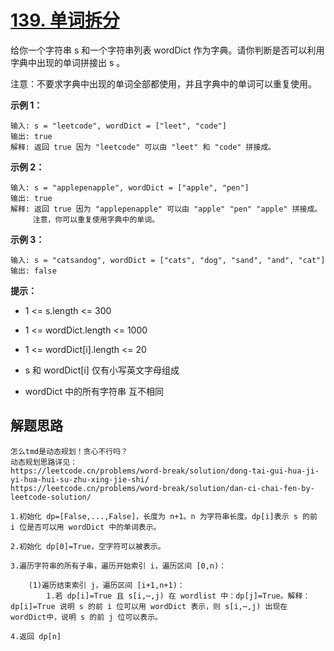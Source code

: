 # [139. 单词拆分](https://leetcode.cn/problems/word-break/)

给你一个字符串 s 和一个字符串列表 wordDict 作为字典。请你判断是否可以利用字典中出现的单词拼接出 s 。

注意：不要求字典中出现的单词全部都使用，并且字典中的单词可以重复使用。

 

**示例 1：**

```
输入: s = "leetcode", wordDict = ["leet", "code"]
输出: true
解释: 返回 true 因为 "leetcode" 可以由 "leet" 和 "code" 拼接成。
```

**示例 2：**

```
输入: s = "applepenapple", wordDict = ["apple", "pen"]
输出: true
解释: 返回 true 因为 "applepenapple" 可以由 "apple" "pen" "apple" 拼接成。
     注意，你可以重复使用字典中的单词。
```

**示例 3：**

```
输入: s = "catsandog", wordDict = ["cats", "dog", "sand", "and", "cat"]
输出: false
```

**提示：**

- 1 <= s.length <= 300

- 1 <= wordDict.length <= 1000
- 1 <= wordDict[i].length <= 20
- s 和 wordDict[i] 仅有小写英文字母组成
- wordDict 中的所有字符串 互不相同



## 解题思路

```
怎么tmd是动态规划！贪心不行吗？
动态规划思路详见：
https://leetcode.cn/problems/word-break/solution/dong-tai-gui-hua-ji-yi-hua-hui-su-zhu-xing-jie-shi/
https://leetcode.cn/problems/word-break/solution/dan-ci-chai-fen-by-leetcode-solution/
```

```
1.初始化 dp=[False,...,False]，长度为 n+1。n 为字符串长度。dp[i]表示 s 的前 i 位是否可以用 wordDict 中的单词表示。

2.初始化 dp[0]=True，空字符可以被表示。

3.遍历字符串的所有子串，遍历开始索引 i，遍历区间 [0,n)：

	(1)遍历结束索引 j，遍历区间 [i+1,n+1)：
		1.若 dp[i]=True 且 s[i,⋯,j) 在 wordlist 中：dp[j]=True。解释：dp[i]=True 说明 s 的前 i 位可以用 wordDict 表示，则 s[i,⋯,j) 出现在 wordDict中，说明 s 的前 j 位可以表示。

4.返回 dp[n]

```


